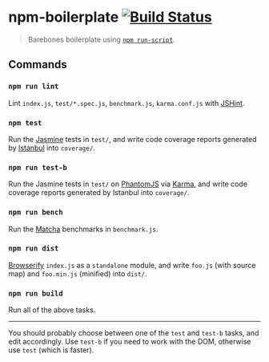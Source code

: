 # npm-boilerplate [![Build Status](https://img.shields.io/travis/yuanqing/npm-boilerplate.svg?style=flat)](https://travis-ci.org/yuanqing/npm-boilerplate)

> Barebones boilerplate using [`npm run-script`](https://www.npmjs.org/doc/cli/npm-run-script.html).

## Commands

### `npm run lint`

Lint `index.js`, `test/*.spec.js`, `benchmark.js`, `karma.conf.js` with [JSHint](http://jshint.com/docs/).

### `npm test`

Run the [Jasmine](http://jasmine.github.io/2.0/introduction.html) tests in `test/`, and write code coverage reports generated by [Istanbul](http://gotwarlost.github.io/istanbul/) into `coverage/`.

### `npm run test-b`

Run the Jasmine tests in `test/` on [PhantomJS](http://phantomjs.org/) via [Karma](http://karma-runner.github.io/), and write code coverage reports generated by Istanbul into `coverage/`.

### `npm run bench`

Run the [Matcha](https://github.com/logicalparadox/matcha) benchmarks in `benchmark.js`.

### `npm run dist`

[Browserify](http://browserify.org/) `index.js` as a `standalone` module, and write `foo.js` (with source map) and `foo.min.js` (minified) into `dist/`.

### `npm run build`

Run all of the above tasks.

---

You should probably choose between one of the `test` and `test-b` tasks, and edit accordingly. Use `test-b` if you need to work with the DOM, otherwise use `test` (which is faster).

